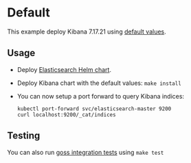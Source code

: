 # Default

This example deploy Kibana 7.17.21 using [default values][].


## Usage

* Deploy [Elasticsearch Helm chart][].

* Deploy Kibana chart with the default values: `make install`

* You can now setup a port forward to query Kibana indices:

  ```
  kubectl port-forward svc/elasticsearch-master 9200
  curl localhost:9200/_cat/indices
  ```


## Testing

You can also run [goss integration tests][] using `make test`


[elasticsearch helm chart]: https://github.com/elastic/helm-charts/tree/7.17/elasticsearch/examples/default/
[goss integration tests]: https://github.com/elastic/helm-charts/tree/7.17/kibana/examples/default/test/goss.yaml
[default values]: https://github.com/elastic/helm-charts/tree/7.17/kibana/values.yaml
